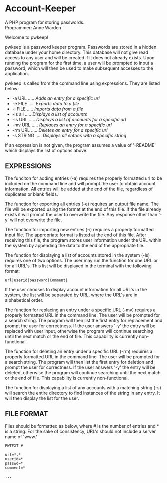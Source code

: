 # Account-Keeper
A PHP program for storing passwords.  
Programmer: Anne Warden

Welcome to pwkeep!

pwkeep is a password keeper program. Passwords are stored in a hidden database under your home directory. This database will not give read access to any user and will be created if it does not already exists. Upon running the program for the first time, a user will be prompted to input a password, which will then be used to make subsequent accesses to the application.

pwkeep is called from the command line using expressions. They are listed below: 
* -a URL ..... *Adds an entry for a specific url*
* -e FILE ..... *Exports data to a file*
* -i FILE ..... *Imports data from a file*
* -ls all ..... *Displays a list of accounts*
* -ls URL ..... *Displays a list of accounts for a specific url*
* -mv URL ..... *Replaces an entry for a specific url*
* -rm URL ..... *Deletes an entry for a specific url*
* -s STRING ..... *Displays all entries with a specific string*

If an expression is not given, the program assumes a value of '-README' which displays the list of options above. 

EXPRESSIONS
-----------
The funciton for adding entries (-a) requires the properly formatted url to be included on the command line and will prompt the user to obtain account information. All entries will be added at the end of the file, regardless of duplicates or blank fields. 

The function for exporting all entries (-e) requires an output file name. The file will be exported using the format at the end of this file. If the file already exists it will prompt the user to overwrite the file. Any response other than '-y' will not overwrite the file.

The function for importing new entries (-i) requires a properly formatted input file. The appropriate format is listed at the end of this file. After receiving this file, the program stores user information under the URL within the system by appending the data to the end of the appropriate file. 

The function for displaying a list of accounts stored in the system (-ls) requires one of two options. The user may run the function for one URL or for all URL's. This list will be displayed in the terminal with the following format:
~~~~  
url|userid|password|Comment|
~~~~  
If the user chooses to display account information for all URL's in the system, the list will be separated by URL, where the URL's are in alphabetical order.

The function for replacing an entry under a specific URL (-mv) requires a properly formatted URL in the command line. The user will be prompted for a search string. The program will then list the first entry for replacement and prompt the user for correctness. If the user answers '-y' the entry will be replaced with user input, otherwise the program will continue searching until the next match or the end of file. This capability is currently non-functional.

The function for deleting an entry under a specific URL (-rm) requires a properly formatted URL in the command line. The user will be prompted for a search string. The program will then list the first entry for deletion and prompt the user for correctness. If the user answers '-y' the entry will be deleted, otherwise the program will continue searching until the next match or the end of file. This capability is currently non-functional.

The function for displaying a list of any accounts with a matching string (-s) will search the entire directory to find instances of the string in any entry. It will then display the list for the user.

FILE FORMAT
-----------
Files should be formatted as below, where # is the number of entries and * is a string. For the sake of consistency, URL's should not include a server name of 'www.' 
~~~~
PWTEXT #  
  
url=*.*  
userid=*  
passwd=*  
comment=*  
  
...  
~~~~
